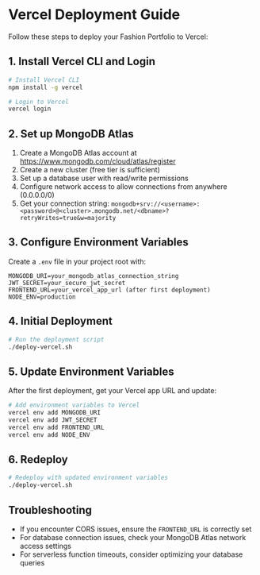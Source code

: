 # Vercel Deployment Guide

Follow these steps to deploy your Fashion Portfolio to Vercel:

## 1. Install Vercel CLI and Login

```bash
# Install Vercel CLI
npm install -g vercel

# Login to Vercel
vercel login
```

## 2. Set up MongoDB Atlas

1. Create a MongoDB Atlas account at https://www.mongodb.com/cloud/atlas/register
2. Create a new cluster (free tier is sufficient)
3. Set up a database user with read/write permissions
4. Configure network access to allow connections from anywhere (0.0.0.0/0)
5. Get your connection string: `mongodb+srv://<username>:<password>@<cluster>.mongodb.net/<dbname>?retryWrites=true&w=majority`

## 3. Configure Environment Variables

Create a `.env` file in your project root with:

```
MONGODB_URI=your_mongodb_atlas_connection_string
JWT_SECRET=your_secure_jwt_secret
FRONTEND_URL=your_vercel_app_url (after first deployment)
NODE_ENV=production
```

## 4. Initial Deployment

```bash
# Run the deployment script
./deploy-vercel.sh
```

## 5. Update Environment Variables

After the first deployment, get your Vercel app URL and update:

```bash
# Add environment variables to Vercel
vercel env add MONGODB_URI
vercel env add JWT_SECRET
vercel env add FRONTEND_URL
vercel env add NODE_ENV
```

## 6. Redeploy

```bash
# Redeploy with updated environment variables
./deploy-vercel.sh
```

## Troubleshooting

- If you encounter CORS issues, ensure the `FRONTEND_URL` is correctly set
- For database connection issues, check your MongoDB Atlas network access settings
- For serverless function timeouts, consider optimizing your database queries